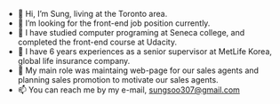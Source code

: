 - 👋 Hi, I’m Sung, living at the Toronto area.
- 👀 I’m looking for the front-end job position currently.
- 🌱 I have studied computer programing at Seneca college, and completed the front-end course at Udacity.
- 🌱 I have 6 years experiences as a senior supervisor at MetLife Korea, global life insurance company.
- 🌱 My main role was maintaing web-page for our sales agents and planning sales promotion to motivate our sales agents.    
- 📫 You can reach me by my e-mail, sungsoo307@gmail.com

<!---
rot3k/rot3k is a ✨ special ✨ repository because its `README.md` (this file) appears on your GitHub profile.
You can click the Preview link to take a look at your changes.
--->
